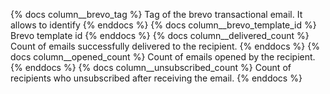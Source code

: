 
{% docs column__brevo_tag %} Tag of the brevo transactional email. It allows to identify {% enddocs %}
{% docs column__brevo_template_id %} Brevo template id {% enddocs %}
{% docs column__delivered_count %} Count of emails successfully delivered to the recipient. {% enddocs %}
{% docs column__opened_count %} Count of emails opened by the recipient. {% enddocs %}
{% docs column__unsubscribed_count %} Count of recipients who unsubscribed after receiving the email. {% enddocs %}
